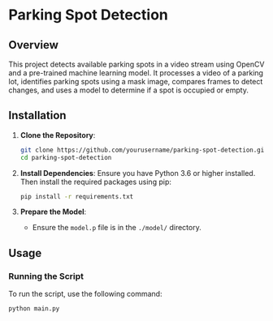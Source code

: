 # Parking Spot Detection

## Overview

This project detects available parking spots in a video stream using OpenCV and a pre-trained machine learning model. It processes a video of a parking lot, identifies parking spots using a mask image, compares frames to detect changes, and uses a model to determine if a spot is occupied or empty.

## Installation

1. **Clone the Repository**:
    ```sh
    git clone https://github.com/yourusername/parking-spot-detection.git
    cd parking-spot-detection
    ```

2. **Install Dependencies**:
    Ensure you have Python 3.6 or higher installed. Then install the required packages using pip:
    ```sh
    pip install -r requirements.txt
    ```

3. **Prepare the Model**:
    - Ensure the `model.p` file is in the `./model/` directory.

## Usage

### Running the Script

To run the script, use the following command:
```sh
python main.py
